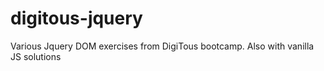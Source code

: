 # digitous-jquery

Various Jquery DOM exercises from DigiTous bootcamp.
Also with vanilla JS solutions